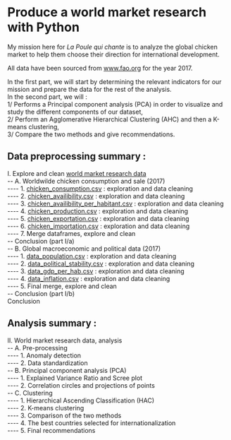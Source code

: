 # Produce a world market research with Python

My mission here for <i>La Poule qui chante</i> is to analyze the global chicken market to help them choose their direction for international development.

All data have been sourced from www.fao.org for the year 2017.

In the first part, we will start by determining the relevant indicators for our mission and prepare the data for the rest of the analysis.<br>
In the second part, we will :<br>
1/ Performs a Principal component analysis (PCA) in order to visualize and study the different components of our dataset,<br>
2/ Perform an Agglomerative Hierarchical Clustering (AHC) and then a K-means clustering,<br>
3/ Compare the two methods and give recommendations.<br>
 
## Data preprocessing summary :

 I. Explore and clean <a href="https://github.com/donia-nefiz/Produce-a-world-market-research-with-Python" target="_blank">world market research data</a><br>
     -- A. Worldwilde chicken consumption and sale (2017)<br>
     ---- 1. [chicken_consumption.csv](http://localhost:8888/edit/chicken_consum_2017.csv) : exploration and data cleaning<br>
     ---- 2. [chicken_availibility.csv](http://localhost:8888/edit/chicken_avail_2017.csv) : exploration and data cleaning<br>
     ---- 3. [chicken_availibility_per_habitant.csv](http://localhost:8888/edit/chicken_avail_per_hab_2017.csv) : exploration and data cleaning<br>
     ---- 4.  [chicken_production.csv](http://localhost:8888/edit/chicken_prod_2017.csv) : exploration and data cleaning<br>
     ---- 5.   [chicken_exportation.csv](http://localhost:8888/edit/chicken_export_2017.csv) : exploration and data cleaning<br>
     ---- 6.   [chicken_importation.csv](http://localhost:8888/edit/chicken_import_2017.csv) : exploration and data cleaning<br>
     ---- 7. Merge dataframes, explore and clean<br>
     -- Conclusion (part I/a)<br>
     -- B. Global macroeconomic and political data (2017)<br>
     ---- 1. [data_population.csv](http://localhost:8888/edit/data_population_2017.csv) : exploration and data cleaning<br>
     ---- 2. [data_political_stability.csv](http://localhost:8888/edit/data_political_stability_2017.csv) : exploration and data cleaning<br>
     ---- 3. [data_gdp_per_hab.csv](http://localhost:8888/edit/data_PIB_hab_2017.csv) : exploration and data cleaning<br>
     ---- 4.  [data_inflation.csv](http://localhost:8888/edit/data_inflation_food_month_2017.csv) : exploration and data cleaning<br>
     ---- 5. Final merge, explore and clean<br>
     -- Conclusion (part I/b)<br>
  Conclusion<br>
  
## Analysis summary :

  II. World market research data, analysis</a><br>
     -- A. Pre-processing<br>
     ---- 1. Anomaly detection<br>
     ---- 2. Data standardization<br>
     -- B. Principal component analysis (PCA)<br>
     ---- 1. Explained Variance Ratio and Scree plot<br>
     ---- 2. Correlation circles and projections of points<br>
     -- C. Clustering<br>
     ---- 1. Hierarchical Ascending Classification (HAC)<br>
     ---- 2. K-means clustering<br>
     ---- 3. Comparison of the two methods<br>
     ---- 4. The best countries selected for internationalization<br>
     ---- 5. Final recommendations<br> 
  
  
